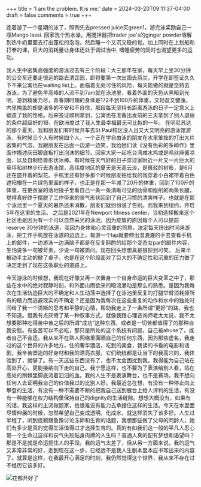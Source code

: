 +++
title = 'I am the problem. It is me.'
date = 2024-03-20T09:11:37-04:00
draft = false
comments = true
+++

连着游了一个星期的泳了，照例先去pressed juice买green1，游完泳奖励自己一瓶Mango lassi. 回家洗个热水澡，用搅拌器把trader joe's的ginger powder溶解到热牛奶里面去打出蓬松的泡泡，然后睡一个又沉又稳的觉。加上同时在上划船和打拳的课，巨大的消耗量让身体还处于调试当中, 嗜睡疲劳的同时也渴望更多的运动。

我人生中密集高强度的游泳过去有三个阶段：大三那年在家，每天早上坐30分钟的公交车还要走很远的路去清芷园，即将要第一次出国去荷兰，开学在即签证久久下不来公寓也在waiting list上。面临着无处可住的风险，每天能做的就是坚持去游泳，为了避免早高峰的人流不到7am就在泳池里，看着外面的天色从黑暗到光明，游到精疲力尽，青春期时期的身体是172不到100斤的体重，又轻盈又健康。内里掩盖的却是诸多的不安和不自信，那段每天坚持长距离游泳的日子一定意义上塑造了我的性格。后来签证顺利拿到，公寓也在准备出发前的三天拿到了别人退宿的条件超级好的1B，在欧洲度过了我人生最幸福最无可比拟的一年。 在明尼苏达的那个夏天，我和朋友们有时候开车去St Paul校区没人且又大又明亮的游泳馆游泳，有时候三个人有时候四个人，一个正在学自由泳的朋友在水里笨拙的打出大片密集的气泡，我跟朋友在后面一边游一边笑，我给她们读《没有色彩的多崎作》里面作描述灰田脚底板打出泡沫的细节。回家大家一起吃台湾咸水鸡或是鸡丝麻酱凉面，以及自制怪兽形状冰棒。有时候在天气好的日子穿过家附近一片又一片巨大的草坪和树林步行去游泳馆，高纬度地区的夏天是天高云淡，是斑驳的树影，是6月还在盛开着的梨花。手机里还有好多那个时候朋友拍给我的我穿着小白裙带着白色遮阳帽在一片绿色里面的样子，也正是在那一年减了20斤的体重，回到了100斤的体重，在更衣室的落地镜子里看自己一条一条清晰可见的肋骨和瘦削的两条长腿，觉得真好终于摆脱了工作带来的丧气形状回到了自己习惯的清爽样子。也就是在那个泳池里一个夏天的暑热还未消散，朋友们就纷纷说了告别。而我来到纽约，开启5年在这里的生活。 之后是2021年在Newport fitness center，当初选择搬来这个社区也是因为有一个可以自然采光的泳池，因为疫情的原因每个人可以提前reserve 30分钟的泳道，我因为身体和心灵双重的煎熬，决定每天挤出时间来游泳，把工作手机放在泳道的边边上，每游一个lap就要伸出湿漉漉的手去查看手机上的邮件，一边游泳一边满脑子都是在反复斟酌的给那个变态女par的邮件内容，生怕说多一句被苛责，少说一句被质问。现在回头想想真是狼狈到可笑。 后来半被动半主动的掀了桌子，也是在这个阶段面对了巨大的不确定性和沉重的压力做了决定走到了现在这条职业的道路上。

今天游泳的时候想，我现在好像又再一次置身一个自身命运的巨大变革之中了，那些在水中的绝对寂静时刻，和外面山雨欲来的暗流涌动是那么的熟悉。是因为我每次在生活轨迹巨大的不确定和人生动荡中选择了在泳池里反复的打腿举臂消耗掉所有的精力而逃避现实的不确定？还是因为我每次在这些重复的动作和水中的独处时间给了我一个清晰的思考和平静的心情，帮助我走上了一条所谓“更好”的路，我也不知道。但我有点厌倦了某一种叙事方式，就像我跟心理咨询师老太太说，我不太想要那种吃得苦中苦之后的所谓“成功”这种东西，或者是一切苦都值得了的那种自我安慰。有些苦可以不必吃，那只是所处的这个系统有问题，自己被abuse了，或者自己不合适。我从来不在熟人网络里面晒自己的任何东西，因为那些虚名，我走过的这个世界的许多地方，住的奢华酒店，吃到的美食，我读的书看的电影和话剧，我辛苦塑造的好身材和我的漂亮衣服，它们统统都是让当下的我高兴的，我体验到了，就够了。有一天这些东西没有了，也不太会困扰到我。我得能为自己站在高处开心，更能接纳向下走的自己。我宁愿这样，也不要为了表演给别人看，站在高处的荆棘里脚底流着汩汩的血。我的人生不是表演舞台，也不是赛场。我不想向任何人去证明我自己的价值我过的比别人好。我最近总在想，有没有一种停止向上攀登的生活，有没有一种不需要不断的把我自己送到展台上给人评判的生活，有没有一种能够在权力结构里保持自己的dignity的生活缝隙。想想大概没有，如果有的话，我这样的主流做题家，也很难说有能力去承接住这样的生活。今天在水里面尽情伸展的时候，忽然希望自己变成透明，化成水，就这样消失了该多好。人生过半程了，听到庞颖跟鲁豫讨论冻卵和生育的话题，我想那些做了父母的同龄人，她们有多少是真的觉得生活值得过才选择生育的。真的有如我们这一般的平凡人忍心带一个生命过这样和丧气失败贴身肉搏的人生吗？普通人真的配有梦想和渴望吗？那是不是就是命运扼住人的手段。我的运气太差了，但从另一方面来说，我的运气又非常非常的好，走到现在这一步，已经远不是我人生剧本里本应书写出来的内容了。就算是这样，在我最开心满足的时刻，我仍然觉得这个世界，我从来不存在过不经历它该多好。

![花都开好了](/site/22.jpg)
